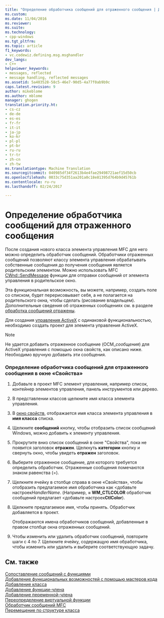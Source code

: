 ```yaml
---
title: "Определение обработчика сообщений для отраженного сообщения | Документы Microsoft"
ms.custom: 
ms.date: 11/04/2016
ms.reviewer: 
ms.suite: 
ms.technology:
- cpp-windows
ms.tgt_pltfrm: 
ms.topic: article
f1_keywords:
- vc.codewiz.defining.msg.msghandler
dev_langs:
- C++
helpviewer_keywords:
- messages, reflected
- message handling, reflected messages
ms.assetid: 5a403528-58c5-46e7-90d5-4a77f0ab9b9c
caps.latest.revision: 9
author: mikeblome
ms.author: mblome
manager: ghogen
translation.priority.ht:
- cs-cz
- de-de
- es-es
- fr-fr
- it-it
- ja-jp
- ko-kr
- pl-pl
- pt-br
- ru-ru
- tr-tr
- zh-cn
- zh-tw
ms.translationtype: Machine Translation
ms.sourcegitcommit: 040985df34f2613b4e4fae29498721aef15d50cb
ms.openlocfilehash: 0033c75d351aa201a0c18e81395d764b9d45761b
ms.contentlocale: ru-ru
ms.lasthandoff: 02/24/2017

---
```

# <a name="defining-a-message-handler-for-a-reflected-message"></a>Определение обработчика сообщений для отраженного сообщения
После создания нового класса элемента управления MFC для него можно определить обработчик сообщений. Обработчики отраженных сообщений позволяют классу элемента управления обрабатывать собственные сообщения до получения сообщения является родительским элементом. Можно использовать MFC [CWnd::SendMessage](../../mfc/reference/cwnd-class.md#sendmessage) функции для отправки сообщений от элемента управления в родительское окно.  
  
 Эта функциональная возможность, вы можете, например, создать поле со списком, будет перерисовывает себя, а не полагается на родительского окна, чтобы сделать (рисование владельцем). Дополнительные сведения об отраженных сообщениях см. в разделе [обработка сообщений отражены](../../mfc/handling-reflected-messages.md).  
  
 Для создания [управления ActiveX](../../mfc/activex-controls-on-the-internet.md) с одинаковой функциональностью, необходимо создать проект для элемента управления ActiveX.  
  
> [!NOTE]
>  Не удается добавить отраженное сообщение (OCM_*сообщения*) для ActiveX управления с помощью окна свойств, как описано ниже. Необходимо вручную добавить эти сообщения.  
  
### <a name="to-define-a-message-handler-for-a-reflected-message-from-the-properties-window"></a>Определение обработчика сообщений для отраженного сообщения в окне «Свойства»  
  
1.  Добавьте в проект MFC элемент управления, например список, контейнер элементов управления, панель инструментов или дерево.  
  
2.  В представлении классов щелкните имя класса элемента управления.  
  
3.  В [окно свойств](/visualstudio/ide/reference/properties-window), отображается имя класса элемента управления в **имя класса** списка.  
  
4.  Щелкните **сообщений** кнопку, чтобы отобразить список сообщений Windows, можно добавить к элементу управления.  
  
5.  Прокрутите вниз список сообщений в окне "Свойства", пока не появится заголовок **отражен**. Щелкнуть **категории** кнопку и свернуть окно, чтобы увидеть **отражен** заголовок.  
  
6.  Выберите отраженное сообщение, для которого требуется определить обработчик. Отраженные сообщения помечаются знаком равенства (=).  
  
7.  Щелкните ячейку в столбце справа в окне «Свойства», чтобы отобразить предлагаемое имя обработчика как \<добавьте настроек*HandlerName*. (Например, **= WM_CTLCOLOR** обработчик сообщений предлагает \<добавьте настроек**CtlColor**).  
  
8.  Щелкните предлагаемое имя, чтобы принять. Обработчик добавляется в проект.  
  
     Отображаются имена обработчиков сообщений, добавленные в правом столбце окна отраженных сообщений.  
  
9. Чтобы изменить или удалить обработчик сообщений, повторите шаги с 4 по 7. Щелкните ячейку, содержащую имя обработчика, чтобы изменить или удалить и выберите соответствующую задачу.  
  
## <a name="see-also"></a>См. также  
 [Сопоставление сообщений с функциями](../../mfc/reference/mapping-messages-to-functions.md)   
 [Добавление функциональных возможностей с помощью мастеров кода](../../ide/adding-functionality-with-code-wizards-cpp.md)   
 [Добавление класса](../../ide/adding-a-class-visual-cpp.md)   
 [Добавление функции-члена](../../ide/adding-a-member-function-visual-cpp.md)   
 [Добавление переменной-члена](../../ide/adding-a-member-variable-visual-cpp.md)   
 [Переопределение виртуальной функции](../../ide/overriding-a-virtual-function-visual-cpp.md)   
 [Обработчик сообщений MFC](../../mfc/reference/adding-an-mfc-message-handler.md)   
 [Перемещение по структуре класса](../../ide/navigating-the-class-structure-visual-cpp.md)

